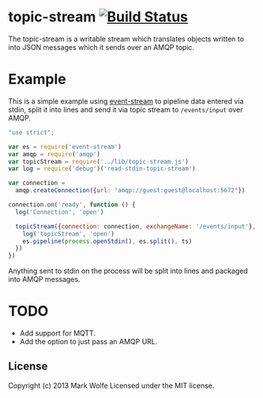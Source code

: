 # topic-stream [![Build Status](https://drone.io/github.com/wolfeidau/topic-stream/status.png)](https://drone.io/github.com/wolfeidau/topic-stream/latest)

The topic-stream is a writable stream which translates objects written to into JSON messages which it sends over an AMQP topic.

# Example

This is a simple example using [event-stream](https://github.com/dominictarr/event-stream) to pipeline data entered via stdin, split it into lines and send it via topic stream to `/events/input` over AMQP.

```javascript
"use strict";

var es = require('event-stream')
var amqp = require('amqp')
var topicStream = require('../lib/topic-stream.js')
var log = require('debug')('read-stdin-topic-stream')

var connection =
  amqp.createConnection({url: "amqp://guest:guest@localhost:5672"})

connection.on('ready', function () {
  log('Connection', 'open')

  topicStream({connection: connection, exchangeName: '/events/input'}, function (err, ts) {
    log('topicStream', 'open')
    es.pipeline(process.openStdin(), es.split(), ts)
  })
})
```

Anything sent to stdin on the process will be split into lines and packaged into AMQP messages.

# TODO

* Add support for MQTT.
* Add the option to just pass an AMQP URL.

## License
Copyright (c) 2013 Mark Wolfe
Licensed under the MIT license.
